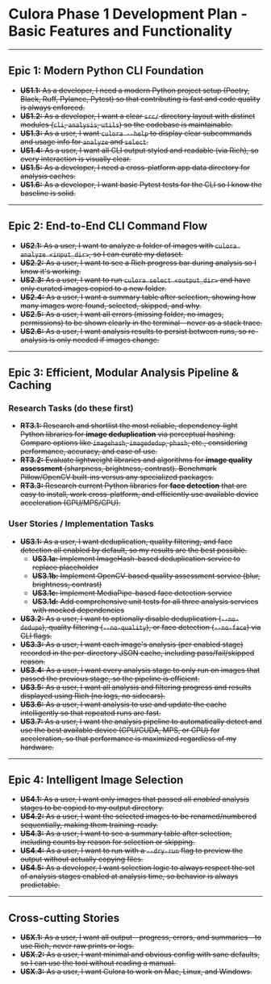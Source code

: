 # Culora Phase 1 Development Plan - Basic Features and Functionality

---

## Epic 1: Modern Python CLI Foundation

- ~~**US1.1:** As a developer, I need a modern Python project setup (Poetry, Black, Ruff, Pylance, Pytest) so that contributing is fast and code quality is always enforced.~~
- ~~**US1.2:** As a developer, I want a clear `src/` directory layout with distinct modules (`cli`, `analysis`, `utils`) so the codebase is maintainable.~~
- ~~**US1.3:** As a user, I want `culora --help` to display clear subcommands and usage info for `analyze` and `select`.~~
- ~~**US1.4:** As a user, I want all CLI output styled and readable (via Rich), so every interaction is visually clear.~~
- ~~**US1.5:** As a developer, I need a cross-platform app data directory for analysis caches.~~
- ~~**US1.6:** As a developer, I want basic Pytest tests for the CLI so I know the baseline is solid.~~

---

## Epic 2: End-to-End CLI Command Flow

- ~~**US2.1:** As a user, I want to analyze a folder of images with `culora analyze <input_dir>`, so I can curate my dataset.~~
- ~~**US2.2:** As a user, I want to see a Rich progress bar during analysis so I know it's working.~~
- ~~**US2.3:** As a user, I want to run `culora select <output_dir>` and have only curated images copied to a new folder.~~
- ~~**US2.4:** As a user, I want a summary table after selection, showing how many images were found, selected, skipped, and why.~~
- ~~**US2.5:** As a user, I want all errors (missing folder, no images, permissions) to be shown clearly in the terminal—never as a stack trace.~~
- ~~**US2.6:** As a user, I want analysis results to persist between runs, so re-analysis is only needed if images change.~~

---

## Epic 3: Efficient, Modular Analysis Pipeline & Caching

### Research Tasks (do these first)

- ~~**RT3.1:** Research and shortlist the most reliable, dependency-light Python libraries for **image deduplication** via perceptual hashing. Compare options like `imagehash`, `imagededup`, `phash`, etc., considering performance, accuracy, and ease of use.~~
- ~~**RT3.2:** Evaluate lightweight libraries and algorithms for **image quality assessment** (sharpness, brightness, contrast). Benchmark Pillow/OpenCV built-ins versus any specialized packages.~~
- ~~**RT3.3:** Research current Python libraries for **face detection** that are easy to install, work cross-platform, and efficiently use available device acceleration (GPU/MPS/CPU).~~

### User Stories / Implementation Tasks

- ~~**US3.1:** As a user, I want deduplication, quality filtering, and face detection all enabled by default, so my results are the best possible.~~
  - ~~**US3.1a:** Implement ImageHash-based deduplication service to replace placeholder~~
  - ~~**US3.1b:** Implement OpenCV-based quality assessment service (blur, brightness, contrast)~~
  - ~~**US3.1c:** Implement MediaPipe-based face detection service~~
  - ~~**US3.1d:** Add comprehensive unit tests for all three analysis services with mocked dependencies~~
- ~~**US3.2:** As a user, I want to optionally disable deduplication (`--no-dedupe`), quality filtering (`--no-quality`), or face detection (`--no-face`) via CLI flags.~~
- ~~**US3.3:** As a user, I want each image's analysis (per enabled stage) recorded in the per-directory JSON cache, including pass/fail/skipped reason.~~
- ~~**US3.4:** As a user, I want every analysis stage to only run on images that passed the previous stage, so the pipeline is efficient.~~
- ~~**US3.5:** As a user, I want all analysis and filtering progress and results displayed using Rich (no logs, no sidecars).~~
- ~~**US3.6:** As a user, I want analysis to use and update the cache intelligently so that repeated runs are fast.~~
- ~~**US3.7:** As a user, I want the analysis pipeline to automatically detect and use the best available device (GPU/CUDA, MPS, or CPU) for acceleration, so that performance is maximized regardless of my hardware.~~

---

## Epic 4: Intelligent Image Selection

- ~~**US4.1:** As a user, I want only images that passed all *enabled* analysis stages to be copied to my output directory.~~
- ~~**US4.2:** As a user, I want the selected images to be renamed/numbered sequentially, making them training-ready.~~
- ~~**US4.3:** As a user, I want to see a summary table after selection, including counts by reason for selection or skipping.~~
- ~~**US4.4:** As a user, I want to run with a `--dry-run` flag to preview the output without actually copying files.~~
- ~~**US4.5:** As a developer, I want selection logic to always respect the set of analysis stages enabled at analysis time, so behavior is always predictable.~~

---

## Cross-cutting Stories

- ~~**USX.1:** As a user, I want all output—progress, errors, and summaries—to use Rich, never raw prints or logs.~~
- ~~**USX.2:** As a user, I want minimal and obvious config with sane defaults, so I can use the tool without reading a manual.~~
- ~~**USX.3:** As a user, I want Culora to work on Mac, Linux, and Windows.~~
